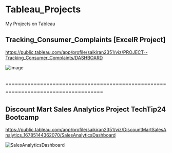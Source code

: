 # Tableau_Projects
My Projects on Tableau

## Tracking_Consumer_Complaints  [ExcelR Project]

https://public.tableau.com/app/profile/saikiran2351/viz/PROJECT--Tracking_Consumer_Complaints/DASHBOARD

![image](https://user-images.githubusercontent.com/37768258/224552216-4b9c7bf3-7681-471c-b998-fddbf6d8bf75.png)


## ----------------------------------------------------------------------------------


## Discount Mart Sales Analytics Project TechTip24 Bootcamp

https://public.tableau.com/app/profile/saikiran2351/viz/DiscountMartSalesAnalytics_16785144362070/SalesAnalyticsDashboard

![SalesAnalyticsDashboard](https://user-images.githubusercontent.com/37768258/224552767-6820ef64-4a6b-452e-b394-6086e9c93132.png)

